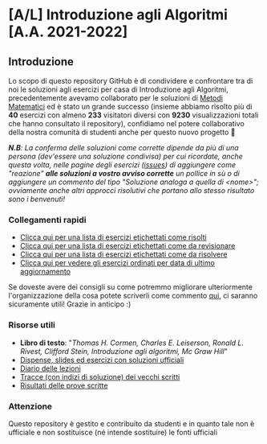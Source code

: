 # [A/L] Introduzione agli Algoritmi [A.A. 2021-2022]

## Introduzione

Lo scopo di questo repository GitHub è di condividere e confrontare tra di noi le soluzioni agli esercizi per casa di Introduzione agli Algoritmi, precedentemente avevamo collaborato per le soluzioni di [Metodi Matematici](https://github.com/sapienzastudentsnetwork/mmi2122) ed è stato un grande successo (insieme abbiamo risolto più di **40** esercizi con almeno **233** visitatori diversi con **9230** visualizzazioni totali che hanno consultato il repository), confidiamo nel potere collaborativo della nostra comunità di studenti anche per questo nuovo progetto 🙂

_**N.B**: La conferma delle soluzioni come corrette dipende da più di una persona (dev'essere una soluzione condivisa) per cui ricordate, anche questa volta, nelle pagine degli esercizi ([issues](https://github.com/sapienzastudentsnetwork/introalgo2122/issues?q=is%3Aissue+sort%3Aupdated-desc+)) di aggiungere come "reazione" **alle soluzioni a vostro avviso corrette** un pollice in sù o di aggiungere un commento del tipo "Soluzione analoga a quella di \<nome\>"; ovviamente anche altri approcci risolutivi che portano allo stesso risultato sono i benvenuti!_

### Collegamenti rapidi

- [Clicca qui per una lista di esercizi etichettati come risolti](../../issues?q=label%3Arisolto+sort%3Aupdated-desc+)
- [Clicca qui per una lista di esercizi etichettati come da revisionare](../../issues?q=label%3A"da+revisionare")
- [Clicca qui per una lista di esercizi etichettati come da risolvere](../../issues?q=label%3A"da+risolvere")
- [Clicca qui per vedere gli esercizi ordinati per data di ultimo aggiornamento](../../issues?q=sort%3Aupdated-desc+)

Se doveste avere dei consigli su come potremmo migliorare ulteriormente l'organizzazione della cosa potete scriverli come commento [qui](../../issues/1), ci saranno sicuramente utili! Grazie in anticipo :)

### Risorse utili

- **Libro di testo**: "_Thomas H. Cormen, Charles E. Leiserson, Ronald L. Rivest, Clifford Stein, Introduzione agli algoritmi, Mc Graw Hill_"<br/>
- [Dispense, slides ed esercizi con soluzioni ufficiali](https://twiki.di.uniroma1.it/twiki/view/Intro_algo/AD/Dispense)
- [Diario delle lezioni](https://twiki.di.uniroma1.it/twiki/view/Intro_algo/AD/DiarioDelleLezioni)
- [Tracce (con indizi di soluzione) dei vecchi scritti](https://twiki.di.uniroma1.it/twiki/view/Intro_algo/AD/VecchiScritti)
- [Risultati delle prove scritte](https://twiki.di.uniroma1.it/twiki/view/Intro_algo/AD/Risultati)

### Attenzione

Questo repository è gestito e contribuito da studenti e in quanto tale non è ufficiale e non sostituisce (né intende sostituire) le fonti ufficiali
